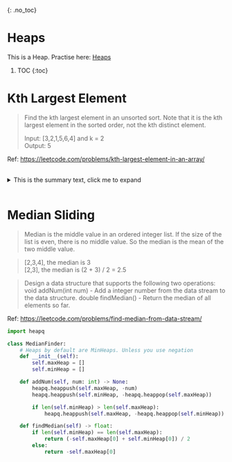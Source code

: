 {: .no_toc}
# Heaps
This is a Heap. Practise here: [Heaps](https://leetcode.com/list?selectedList=9duvlo7t)

1. TOC
{:toc}

# Kth Largest Element

> Find the kth largest element in an unsorted sort. Note that it is the kth largest element in the sorted order, not the kth distinct element.
>
> Input: [3,2,1,5,6,4] and k = 2 <BR>
> Output: 5

Ref: https://leetcode.com/problems/kth-largest-element-in-an-array/

<BR>
<details>
  <summary markdown="span">
    This is the summary text, click me to expand</summary>

    ```python
    import heapq
    class Solution:
        def findKthLargest(self, nums, k):
            h = []
            for n in nums:
                heapq.heappush(h, -n)
            i = 1
            tmp = None
            while i <= k:
                tmp = -heapq.heappop(h)
                i += 1
    
            return tmp
    
    ```
</details>
<BR>


# Median Sliding

> Median is the middle value in an ordered integer list.
If the size of the list is even, there is no middle value.
So the median is the mean of the two middle value.

> [2,3,4], the median is 3<BR>
> [2,3], the median is (2 + 3) / 2 = 2.5

> Design a data structure that supports the following two operations:
> void addNum(int num) - Add a integer number from the data stream to the data structure.
> double findMedian() - Return the median of all elements so far.

Ref: https://leetcode.com/problems/find-median-from-data-stream/

```python
import heapq

class MedianFinder:
    # Heaps by default are MinHeaps. Unless you use negation
    def __init__(self):
        self.maxHeap = []
        self.minHeap = []

    def addNum(self, num: int) -> None:
        heapq.heappush(self.maxHeap, -num)
        heapq.heappush(self.minHeap, -heapq.heappop(self.maxHeap))

        if len(self.minHeap) > len(self.maxHeap):
            heapq.heappush(self.maxHeap, -heapq.heappop(self.minHeap))

    def findMedian(self) -> float:
        if len(self.minHeap) == len(self.maxHeap):
            return (-self.maxHeap[0] + self.minHeap[0]) / 2
        else:
            return -self.maxHeap[0]

```

